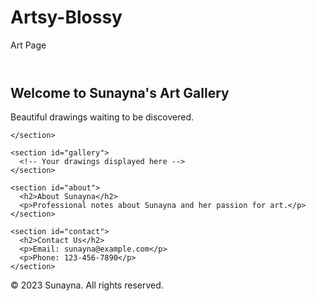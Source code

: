 # Artsy-Blossy
Art Page
<!DOCTYPE html>
<html lang="en">
<head>
  <!-- ... (head section remains unchanged) ... -->
</head>
<body>
  <header>
    <!-- ... (header content remains unchanged) ... -->
  </header>

  <main>
    <section id="home">
      <h1>Welcome to Sunayna's Art Gallery</h1>
      <p>Beautiful drawings waiting to be discovered.</p>
      
    </section>

    <section id="gallery">
      <!-- Your drawings displayed here -->
    </section>

    <section id="about">
      <h2>About Sunayna</h2>
      <p>Professional notes about Sunayna and her passion for art.</p>
    </section>

    <section id="contact">
      <h2>Contact Us</h2>
      <p>Email: sunayna@example.com</p>
      <p>Phone: 123-456-7890</p>
    </section>
  </main>

  <footer>
    <p>&copy; 2023 Sunayna. All rights reserved.</p>
  </footer>
</body>
</html>
